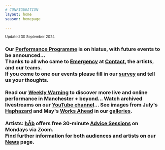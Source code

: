 ```yaml
---
# CONFIGURATION
layout: home
season: homepage

---
```

<small>Updated 30 September 2024</small>        
### Our [Performance Programme](/current/2024) is on hiatus, with future events to be announced…<br>Thanks to all who came to [Emergency](/current/2024-emergency) at <a href="https://contactmcr.com" target="_blank">Contact</a>, the artists, and our teams.<br>If you come to one our events please fill in our <a href="https://www.illuminate-data.org.uk/survey/qvprln" target="_blank">survey</a> and tell us your thoughts.<br><br>Read our <a href="https://wordofwarning.posthaven.com" target="_blank">Weekly Warning</a> to discover more live and online performance in Manchester + beyond… Watch archived livestreams on our <a href="https://youtube.com/@warnmcr" target="_blank">YouTube channel</a>… See images from July's [Haphazard](/galleries/2024-haphazard) and May's [Works Ahead](/galleries/2024-woah) in our [galleries](/galleries).<br><br>Artists: [hÅb](/hab) offers free 30-minute [Advice Sessions](/hab/advice) on Mondays via Zoom.<br>Find further information for both audiences and artists on our [News](/news) page.
